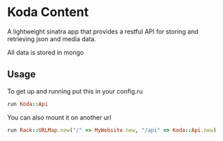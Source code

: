 # Koda Content
A lightweight sinatra app that provides a restful API for storing and retrieving json and media data.

All data is stored in mongo

## Usage

To get up and running put this in your config.ru

```ruby
run Koda::Api
```

You can also mount it on another url

```ruby
run Rack::URLMap.new("/" => MyWebsite.new, "/api" => Koda::Api.new)
```